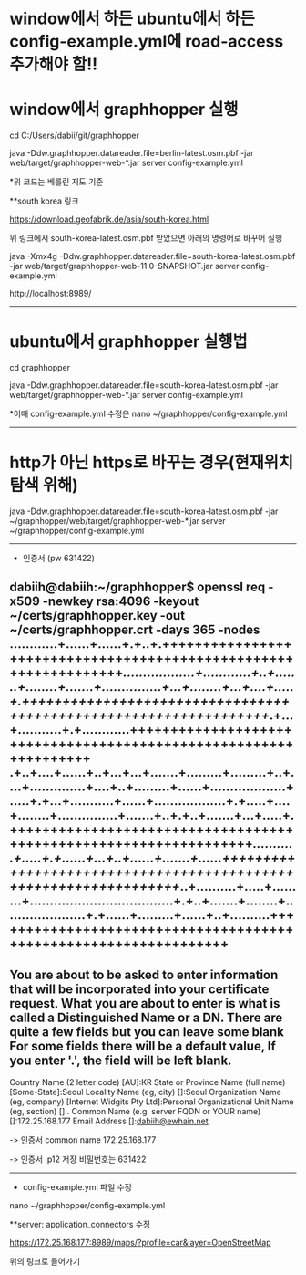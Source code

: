 # window에서 하든 ubuntu에서 하든 config-example.yml에 road-access 추가해야 함!!
# window에서 graphhopper 실행

cd C:/Users/dabii/git/graphhopper

java -Ddw.graphhopper.datareader.file=berlin-latest.osm.pbf -jar web/target/graphhopper-web-*.jar server config-example.yml

*위 코드는 베를린 지도 기준

**south korea 링크

https://download.geofabrik.de/asia/south-korea.html

위 링크에서 south-korea-latest.osm.pbf 받았으면 아래의 명령어로 바꾸어 실행

java -Xmx4g -Ddw.graphhopper.datareader.file=south-korea-latest.osm.pbf -jar web/target/graphhopper-web-11.0-SNAPSHOT.jar server config-example.yml


 http://localhost:8989/


------------------------------------

# ubuntu에서 graphhopper 실행법

cd graphhopper

java -Ddw.graphhopper.datareader.file=south-korea-latest.osm.pbf -jar web/target/graphhopper-web-*.jar server config-example.yml

*이때 config-example.yml 수정은 nano ~/graphhopper/config-example.yml

-----------------------------
# http가 아닌 https로 바꾸는 경우(현재위치 탐색 위해)
java -Ddw.graphhopper.datareader.file=south-korea-latest.osm.pbf -jar ~/graphhopper/web/target/graphhopper-web-*.jar server ~/graphhopper/config-example.yml

-------------------------------
* 인증서 (pw 631422)

dabiih@dabiih:~/graphhopper$ openssl req -x509 -newkey rsa:4096 -keyout ~/certs/graphhopper.key -out ~/certs/graphhopper.crt -days 365 -nodes
............+......+......+.+..+.+++++++++++++++++++++++++++++++++++++++++++++++++++++++++++++++++*..................+............+..+.......+........+.......+...............+...+........+...+....+.....+.+++++++++++++++++++++++++++++++++++++++++++++++++++++++++++++++++*.+...+...........+.+............+++++++++++++++++++++++++++++++++++++++++++++++++++++++++++++++++
.+..+....+......+..+...+...+.......+.........+.........+..+....+..............+....+..+.........+......+...................+.....+.+...+...........+......+..................+.+.....+....+........+...............+.......+..+.+..+.......+...+.....+.+++++++++++++++++++++++++++++++++++++++++++++++++++++++++++++++++*...........+.....+.+......+...+..+......+.......+......+++++++++++++++++++++++++++++++++++++++++++++++++++++++++++++++++*..+..........+.....+.........+....................................+.+..+.......+........+.....................+.+......+.........+......+..+..........+++++++++++++++++++++++++++++++++++++++++++++++++++++++++++++++++
-----
You are about to be asked to enter information that will be incorporated
into your certificate request.
What you are about to enter is what is called a Distinguished Name or a DN.
There are quite a few fields but you can leave some blank
For some fields there will be a default value,
If you enter '.', the field will be left blank.
-----
Country Name (2 letter code) [AU]:KR
State or Province Name (full name) [Some-State]:Seoul
Locality Name (eg, city) []:Seoul
Organization Name (eg, company) [Internet Widgits Pty Ltd]:Personal
Organizational Unit Name (eg, section) []:.
Common Name (e.g. server FQDN or YOUR name) []:172.25.168.177
Email Address []:dabiih@ewhain.net

-> 인증서 common name 172.25.168.177

-> 인증서 .p12 저장 비밀번호는 631422

-----------------------

* config-example.yml 파일 수정

nano ~/graphhopper/config-example.yml

**server: application_connectors 수정

https://172.25.168.177:8989/maps/?profile=car&layer=OpenStreetMap

위의 링크로 들어가기




